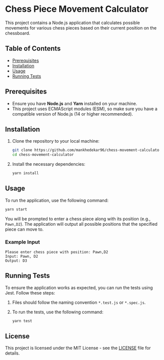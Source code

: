 # Chess Piece Movement Calculator

This project contains a Node.js application that calculates possible movements for various chess pieces based on their current position on the chessboard.

## Table of Contents

- [Prerequisites](#prerequisites)
- [Installation](#installation)
- [Usage](#usage)
- [Running Tests](#running-tests)

## Prerequisites

- Ensure you have **Node.js** and **Yarn** installed on your machine.
- This project uses ECMAScript modules (ESM), so make sure you have a compatible version of Node.js (14 or higher recommended).

## Installation

1. Clone the repository to your local machine:

   ```bash
   git clone https://github.com/mankhedekar96/chess-movement-calculator.git
   cd chess-movement-calculator
   ```

2. Install the necessary dependencies:

   ```bash
   yarn install
   ```

## Usage

To run the application, use the following command:

```bash
yarn start
```

You will be prompted to enter a chess piece along with its position (e.g., `Pawn,D2`). The application will output all possible positions that the specified piece can move to.

### Example Input

```
Please enter chess piece with position: Pawn,D2
Input: Pawn, D2
Output: D3
```

## Running Tests

To ensure the application works as expected, you can run the tests using Jest. Follow these steps:

1. Files should follow the naming convention `*.test.js` or `*.spec.js`.

2. To run the tests, use the following command:

   ```bash
   yarn test
   ```

## License

This project is licensed under the MIT License - see the [LICENSE](LICENSE) file for details.

